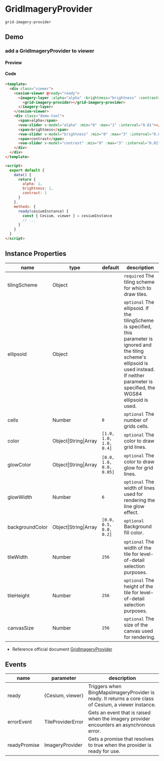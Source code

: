 # GridImageryProvider

`grid-imagery-provider`

## Demo

### add a GridImageryProvider to viewer

#### Preview

<doc-preview>
  <template>
    <div class="viewer">
      <cesium-viewer @ready="ready">
        <imagery-layer :alpha="alpha" :brightness="brightness" :contrast="contrast">
          <grid-imagery-provider></grid-imagery-provider>
        </imagery-layer>
      </cesium-viewer>
      <div class="demo-tool">
        <span>alpha</span>
        <vue-slider v-model="alpha" :min="0" :max="1" :interval="0.01"  ></vue-slider>
        <span>brightness</span>
        <vue-slider v-model="brightness" :min="0" :max="3" :interval="0.01"  ></vue-slider>
        <span>contrast</span>
        <vue-slider v-model="contrast" :min="0" :max="3" :interval="0.01"  ></vue-slider>
      </div>
    </div>
  </template>

  <script>
    export default {
      data () {
        return {
          alpha: 1,
          brightness: 1,
          contrast: 1
        }
      },
      methods: {
        ready (cesiumInstance) {
          const {Cesium, viewer} = cesiumInstance
          // ...
        }
      }
    }
  </script>
</doc-preview>

#### Code

```html
<template>
  <div class="viewer">
    <cesium-viewer @ready="ready">
      <imagery-layer :alpha="alpha" :brightness="brightness" :contrast="contrast">
        <grid-imagery-provider></grid-imagery-provider>
      </imagery-layer>
    </cesium-viewer>
    <div class="demo-tool">
      <span>alpha</span>
      <vue-slider v-model="alpha" :min="0" :max="1" :interval="0.01"></vue-slider>
      <span>brightness</span>
      <vue-slider v-model="brightness" :min="0" :max="3" :interval="0.01"></vue-slider>
      <span>contrast</span>
      <vue-slider v-model="contrast" :min="0" :max="3" :interval="0.01"></vue-slider>
    </div>
  </div>
</template>

<script>
  export default {
    data() {
      return {
        alpha: 1,
        brightness: 1,
        contrast: 1
      }
    },
    methods: {
      ready(cesiumInstance) {
        const { Cesium, viewer } = cesiumInstance
        // ...
      }
    }
  }
</script>
```

## Instance Properties

<!-- prettier-ignore -->
| name | type | default | description |
| ----------------- | ---------------- | -------- | ----------------------------------------------------------------- |
| tilingScheme | Object | | `required` The tiling scheme for which to draw tiles. |
| ellipsoid | Object | | `optional` The ellipsoid. If the tilingScheme is specified, this parameter is ignored and the tiling scheme's ellipsoid is used instead. If neither parameter is specified, the WGS84 ellipsoid is used. |
| cells | Number | `8` | `optional` The number of grids cells. |
| color | Object\|String\|Array | `[1.0, 1.0, 1.0, 0.4]` | `optional` The color to draw grid lines. |
| glowColor | Object\|String\|Array | `[0.0, 1.0, 0.0, 0.05]` | `optional` The color to draw glow for grid lines. |
| glowWidth | Number | `6` | `optional` The width of lines used for rendering the line glow effect. |
| backgroundColor | Object\|String\|Array | `[0.0, 0.5, 0.0, 0.2]` | `optional` Background fill color. |
| tileWidth | Number | `256` | `optional` The width of the tile for level-of-detail selection purposes. |
| tileHeight | Number | `256` | `optional` The height of the tile for level-of-detail selection purposes. |
| canvasSize | Number | `256` | `optional` The size of the canvas used for rendering. |

- Reference official document [GridImageryProvider](https://cesiumjs.org/Cesium/Build/Documentation/GridImageryProvider.html)

## Events

<!-- prettier-ignore -->
| name | parameter | description |
| ---- | ---- | -------------------------- |
| ready | {Cesium, viewer} | Triggers when BingMapsImageryProvider is ready. It returns a core class of Cesium, a viewer instance. |
| errorEvent | TileProviderError | Gets an event that is raised when the imagery provider encounters an asynchronous error.|
| readyPromise | ImageryProvider | Gets a promise that resolves to true when the provider is ready for use. |
